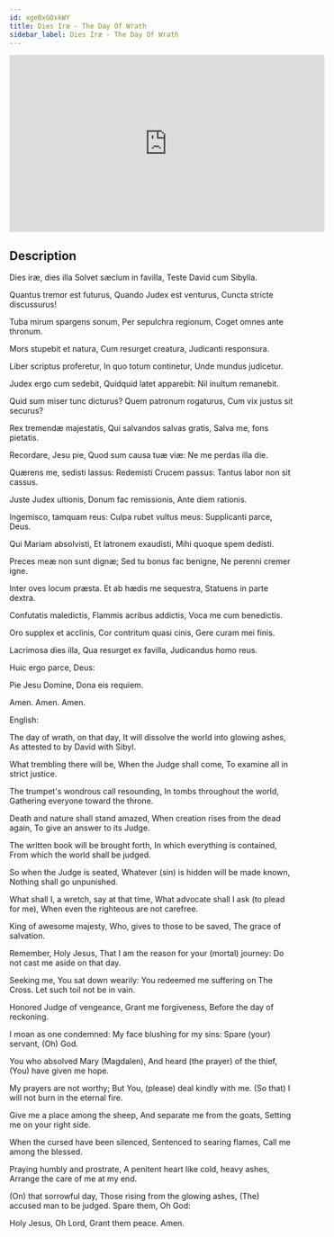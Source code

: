 ```yaml
---
id: xgeBxGOxkWY
title: Dies Iræ - The Day Of Wrath
sidebar_label: Dies Iræ - The Day Of Wrath
---
```


<iframe
  width="560"
  height="315"
  src="https://www.youtube.com/embed/xgeBxGOxkWY"
  title="YouTube video player"
  frameborder="0"
  allow="accelerometer; autoplay; clipboard-write; encrypted-media; gyroscope; picture-in-picture; web-share"
  referrerpolicy="strict-origin-when-cross-origin"
  allowfullscreen
></iframe>

## Description

Dies iræ, dies illa
Solvet sæclum in favilla,
Teste David cum Sibylla.
 
Quantus tremor est futurus,
Quando Judex est venturus,
Cuncta stricte discussurus!
 
Tuba mirum spargens sonum,
Per sepulchra regionum,
Coget omnes ante thronum.
 
Mors stupebit et natura,
Cum resurget creatura,
Judicanti responsura.
 
Liber scriptus proferetur,
In quo totum continetur,
Unde mundus judicetur.
 
Judex ergo cum sedebit,
Quidquid latet apparebit:
Nil inultum remanebit.
 
Quid sum miser tunc dicturus?
Quem patronum rogaturus,
Cum vix justus sit securus?
 
Rex tremendæ majestatis,
Qui salvandos salvas gratis,
Salva me, fons pietatis.
 
Recordare, Jesu pie,
Quod sum causa tuæ viæ:
Ne me perdas illa die.
 
Quærens me, sedisti lassus:
Redemisti Crucem passus:
Tantus labor non sit cassus.
 
Juste Judex ultionis,
Donum fac remissionis,
Ante diem rationis.
 
Ingemisco, tamquam reus:
Culpa rubet vultus meus:
Supplicanti parce, Deus.
 
Qui Mariam absolvisti,
Et latronem exaudisti,
Mihi quoque spem dedisti.
 
Preces meæ non sunt dignæ;
Sed tu bonus fac benigne,
Ne perenni cremer igne.
 
Inter oves locum præsta.
Et ab hædis me sequestra,
Statuens in parte dextra.
 
Confutatis maledictis,
Flammis acribus addictis,
Voca me cum benedictis.
 
Oro supplex et acclinis,
Cor contritum quasi cinis,
Gere curam mei finis.
 
Lacrimosa dies illa,
Qua resurget ex favilla,
Judicandus homo reus.

Huic ergo parce, Deus:
 
Pie Jesu Domine,
Dona eis requiem. 

Amen.
Amen.
Amen.

English:

The day of wrath, on that day,
It will dissolve the world into glowing ashes,
As attested to by David with Sibyl.
 
What trembling there will be,
When the Judge shall come,
To examine all in strict justice.
 
The trumpet's wondrous call resounding,
In tombs throughout the world,
Gathering everyone toward the throne.
 
Death and nature shall stand amazed,
When creation rises from the dead again,
To give an answer to its Judge.
 
The written book will be brought forth,
In which everything is contained,
From which the world shall be judged.
 
So when the Judge is seated,
Whatever (sin) is hidden will be made known,
Nothing shall go unpunished.
 
What shall I, a wretch, say at that time,
What advocate shall I ask (to plead for me),
When even the righteous are not carefree.
 
King of awesome majesty,
Who, gives to those to be saved,
The grace of salvation.
 
Remember, Holy Jesus,
That I am the reason for your (mortal) journey:
Do not cast me aside on that day.
 
Seeking me, You sat down wearily:
You redeemed me suffering on The Cross.
Let such toil not be in vain.
 
Honored Judge of vengeance,
Grant me forgiveness,
Before the day of reckoning.
 
I moan as one condemned:
My face blushing for my sins:
Spare (your) servant, (Oh) God.
 
You who absolved Mary (Magdalen),
And heard (the prayer) of the thief,
(You) have given me hope.
 
My prayers are not worthy;
But You, (please) deal kindly with me.
(So that) I will not burn in the eternal fire.
 
Give me a place among the sheep,
And separate me from the goats,
Setting me on your right side.
 
When the cursed have been silenced,
Sentenced to searing flames,
Call me among the blessed.
 
Praying humbly and prostrate,
A penitent heart like cold, heavy ashes,
Arrange the care of me at my end.
 
(On) that sorrowful day,
Those rising from the glowing ashes,
(The) accused man to be judged.
Spare them, Oh God:
 
Holy Jesus, Oh Lord,
Grant them peace.
Amen.
